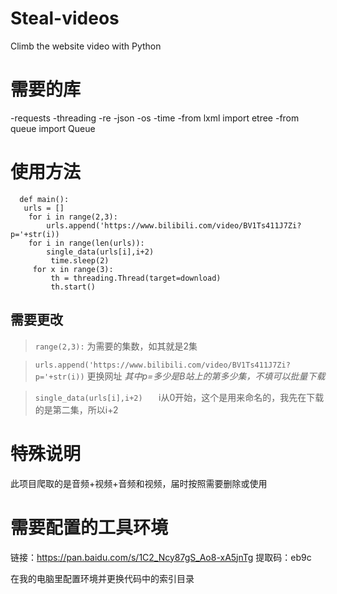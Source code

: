 # Steal-videos
Climb the website video with Python

# 需要的库
-requests
-threading
-re
-json
-os
-time
-from lxml import etree
-from queue import Queue

# 使用方法
```
  def main():
   urls = []
    for i in range(2,3):
        urls.append('https://www.bilibili.com/video/BV1Ts411J7Zi?p='+str(i)) 
    for i in range(len(urls)):
        single_data(urls[i],i+2)				   
         time.sleep(2)  
     for x in range(3):
         th = threading.Thread(target=download)		
         th.start() 
  ```
       
      
## 需要更改

   >`range(2,3):`
   为需要的集数，如其就是2集
   
   >`urls.append('https://www.bilibili.com/video/BV1Ts411J7Zi?p='+str(i))`
    更换网址
    *其中p=多少是B站上的第多少集，不填可以批量下载*
    
   >`single_data(urls[i],i+2)	`
    i从0开始，这个是用来命名的，我先在下载的是第二集，所以i+2
    
# 特殊说明
此项目爬取的是音频+视频+音频和视频，届时按照需要删除或使用
    
# 需要配置的工具环境
链接：https://pan.baidu.com/s/1C2_Ncy87gS_Ao8-xA5jnTg 
提取码：eb9c 

在我的电脑里配置环境并更换代码中的索引目录
